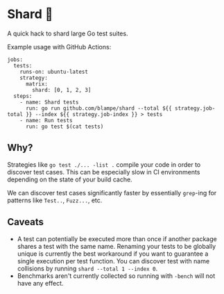 # Shard 🔪

A quick hack to shard large Go test suites.

Example usage with GitHub Actions:

```
jobs:
  tests:
    runs-on: ubuntu-latest
    strategy:
      matrix:
        shard: [0, 1, 2, 3]
  steps:
    - name: Shard tests
      run: go run github.com/blampe/shard --total ${{ strategy.job-total }} --index ${{ strategy.job-index }} > tests
    - name: Run tests
      run: go test $(cat tests)
```

## Why?

Strategies like `go test ./... -list .` compile your code in order to discover test cases.
This can be especially slow in CI environments depending on the state of your build cache.

We can discover test cases significantly faster by essentially `grep`-ing for patterns like `Test..`, `Fuzz...`, etc.

## Caveats

* A test can potentially be executed more than once if another package shares a test with the same name.
  Renaming your tests to be globally unique is currently the best workaround if you want to guarantee a single execution per test function.
  You can discover test with name collisions by running `shard --total 1 --index 0`.
* Benchmarks aren't currently collected so running with `-bench` will not have any effect.
      


